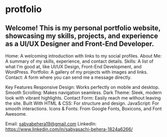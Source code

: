 # protfolio
## Welcome! This is my personal portfolio website, showcasing my skills, projects, and experience as a UI/UX Designer and Front-End Developer.

Home: A welcoming introduction with links to my social profiles.
About Me: A summary of my skills, experience, and contact details.
Skills: A list of what I’m good at, like UI/UX Design, Front-End Development, and WordPress.
Portfolio: A gallery of my projects with images and links.
Contact: A form where you can send me a message directly.


Key Features
Responsive Design: Works perfectly on mobile and desktop.
Smooth Scrolling: Makes navigation seamless.
Dark Theme: Sleek, modern look with vibrant highlights.
Contact Form: Easily reach me without leaving the site.
Built With
HTML & CSS: For structure and design.
JavaScript: For smooth interactions.
Icons & Fonts: From Google Fonts, Boxicons, and Font Awesome.


Email: sabyabehera19@gmail.com
LinkedIn: https://www.linkedin.com/in/sabyasachi-behera-1824a6266/







